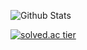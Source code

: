 
![Github Stats](https://github-readme-stats.vercel.app/api?username=Junseok0326&show_icons=true)

[![solved.ac tier](http://mazassumnida.wtf/api/generate_badge?boj=brother0326)](https://solved.ac/brother0326)

<!--
UPDATE 2020.11.04
**Junseok0326/Junseok0326** is a ✨ _special_ ✨ repository because its `README.md` (this file) appears on your GitHub profile.

Here are some ideas to get you started:

- 🔭 I’m currently working on ...
- 🌱 I’m currently learning ...
- 👯 I’m looking to collaborate on ...
- 🤔 I’m looking for help with ...
- 💬 Ask me about ...
- 📫 How to reach me: ...
- 😄 Pronouns: ...
- ⚡ Fun fact: ...
-->
